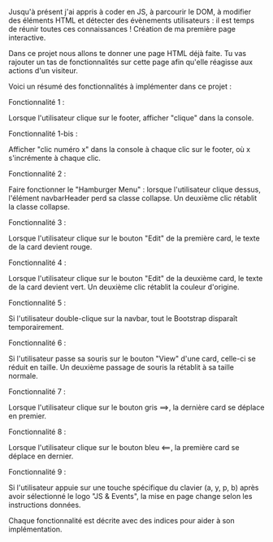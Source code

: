 Jusqu'à présent j'ai appris à coder en JS, à parcourir le DOM, à modifier des éléments HTML et détecter des évènements utilisateurs : il est temps de réunir toutes ces connaissances !
Création de ma première page interactive.

Dans ce projet nous allons te donner une page HTML déjà faite.
Tu vas rajouter un tas de fonctionnalités sur cette page afin qu'elle réagisse aux actions d'un visiteur.

Voici un résumé des fonctionnalités à implémenter dans ce projet :

Fonctionnalité 1 :

Lorsque l'utilisateur clique sur le footer, afficher "clique" dans la console.


Fonctionnalité 1-bis :

Afficher "clic numéro x" dans la console à chaque clic sur le footer, où x s'incrémente à chaque clic.


Fonctionnalité 2 :

Faire fonctionner le "Hamburger Menu" : lorsque l'utilisateur clique dessus, l'élément navbarHeader perd sa classe collapse. Un deuxième clic rétablit la classe collapse.


Fonctionnalité 3 :

Lorsque l'utilisateur clique sur le bouton "Edit" de la première card, le texte de la card devient rouge.


Fonctionnalité 4 :

Lorsque l'utilisateur clique sur le bouton "Edit" de la deuxième card, le texte de la card devient vert. Un deuxième clic rétablit la couleur d'origine.


Fonctionnalité 5 :

Si l'utilisateur double-clique sur la navbar, tout le Bootstrap disparaît temporairement.


Fonctionnalité 6 :

Si l'utilisateur passe sa souris sur le bouton "View" d'une card, celle-ci se réduit en taille. Un deuxième passage de souris la rétablit à sa taille normale.


Fonctionnalité 7 :

Lorsque l'utilisateur clique sur le bouton gris ==>, la dernière card se déplace en premier.


Fonctionnalité 8 :

Lorsque l'utilisateur clique sur le bouton bleu <==, la première card se déplace en dernier.


Fonctionnalité 9 :

Si l'utilisateur appuie sur une touche spécifique du clavier (a, y, p, b) après avoir sélectionné le logo "JS & Events", la mise en page change selon les instructions données.

Chaque fonctionnalité est décrite avec des indices pour aider à son implémentation.
